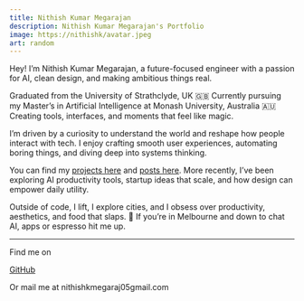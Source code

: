 ```yaml
---
title: Nithish Kumar Megarajan
description: Nithish Kumar Megarajan's Portfolio
image: https://nithishk/avatar.jpeg
art: random
---
```


Hey! I’m Nithish Kumar Megarajan, a future-focused engineer with a passion for AI, clean design, and making ambitious things real.

Graduated from the University of Strathclyde, UK 🇬🇧
Currently pursuing my Master’s in Artificial Intelligence at Monash University, Australia 🇦🇺
Creating tools, interfaces, and moments that feel like magic.

I’m driven by a curiosity to understand the world and reshape how people interact with tech. I enjoy crafting smooth user experiences, automating boring things, and diving deep into systems thinking.

You can find my [projects here](/projects) and [posts here](/posts).
More recently, I’ve been exploring AI productivity tools, startup ideas that scale, and how design can empower daily utility.

Outside of code, I lift, I explore cities, and I obsess over productivity, aesthetics, and food that slaps. 🍜
If you’re in Melbourne and down to chat AI, apps or espresso hit me up.

<div flex-auto />

---

Find me on

<p flex="~ gap-2 wrap" class="mt--2!">
  <a href="https://github.com/NithishK5" target="_blank"><span op75 i-simple-icons-github /> GitHub</a>
  <a href="https://x.com/NITHISH_5" target="_blank"><span op75 i-ri-twitter-x-fill /></a>
</p>

Or mail me at <span font-mono>nithishkmegaraj05<span i-carbon-at/>gmail.com</span>

